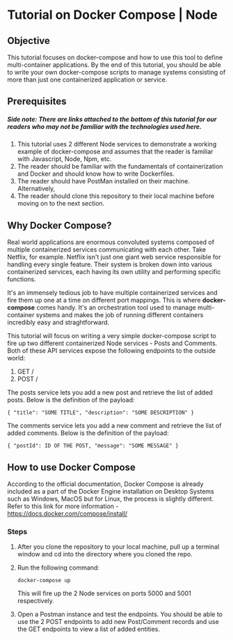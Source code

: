 # Tutorial on Docker Compose | Node

## Objective
This tutorial focuses on docker-compose and how to use this tool to define multi-container applications. By the end of this tutorial, you should be able to write your own docker-compose scripts to manage systems consisting of more than just one containerized application or service.

## Prerequisites
##### Side note: There are links attached to the bottom of this tutorial for our readers who may not be familiar with the technologies used here.
1. This tutorial uses 2 different Node services to demonstrate a working example of docker-compose and assumes that the reader is familiar with Javascript, Node, Npm, etc.
2. The reader should be familiar with the fundamentals of containerization and Docker and should know how to write Dockerfiles.
3. The reader should have PostMan installed on their machine. Alternatively, 
4. The reader should clone this repository to their local machine before moving on to the next section.

## Why Docker Compose?
Real world applications are enormous convoluted systems composed of multiple containerized services communicating with each other. Take Netflix, for example. Netflix isn't just one giant web service responsible for handling every single feature. Their system is broken down into various containerized services, each having its own utility and performing specific functions.

It's an immensely tedious job to have multiple containerized services and fire them up one at a time on different port mappings. This is where **docker-compose** comes handy. It's an orchestration tool used to manage multi-container systems and makes the job of running different containers incredibly easy and straghtforward.

This tutorial will focus on writing a very simple docker-compose script to fire up two different containerized Node services - Posts and Comments. Both of these API services expose the following endpoints to the outside world:

1. GET /
2. POST /

The posts service lets you add a new post and retrieve the list of added posts. Below is the definition of the payload:

`{
  "title": "SOME TITLE",
  "description": "SOME DESCRIPTION"
}`

The comments service lets you add a new comment and retrieve the list of added comments. Below is the definition of the payload:

`{
  "postId": ID OF THE POST,
  "message": "SOME MESSAGE"
}`

## How to use Docker Compose

According to the official documentation, Docker Compose is already included as a part of the Docker Engine installation on Desktop Systems such as Windows, MacOS but for Linux, the process is slightly different. Refer to this link for more information - https://docs.docker.com/compose/install/

### Steps
1. After you clone the repository to your local machine, pull up a terminal window and cd into the directory where you cloned the repo.
2. Run the following command:

    `docker-compose up`

    This will fire up the 2 Node services on ports 5000 and 5001 respectively.

3. Open a Postman instance and test the endpoints. You should be able to use the 2 POST endpoints to add new Post/Comment records and use the GET endpoints to view a list of added entities.


